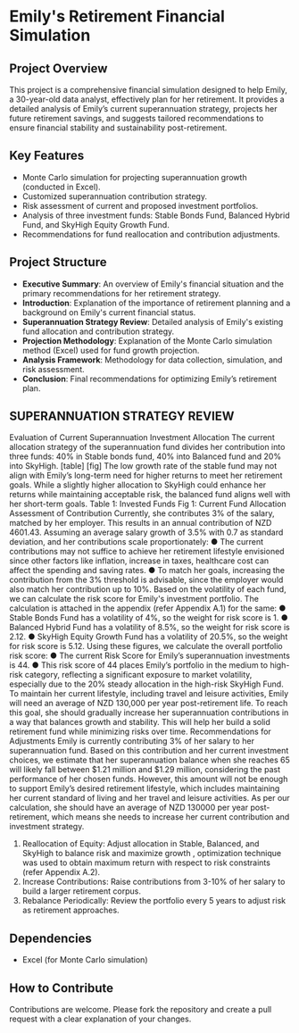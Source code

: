 # Emily's Retirement Financial Simulation

## Project Overview

This project is a comprehensive financial simulation designed to help Emily, a 30-year-old data analyst, effectively plan for her retirement. It provides a detailed analysis of Emily’s current superannuation strategy, projects her future retirement savings, and suggests tailored recommendations to ensure financial stability and sustainability post-retirement.

## Key Features

* Monte Carlo simulation for projecting superannuation growth (conducted in Excel).
* Customized superannuation contribution strategy.
* Risk assessment of current and proposed investment portfolios.
* Analysis of three investment funds: Stable Bonds Fund, Balanced Hybrid Fund, and SkyHigh Equity Growth Fund.
* Recommendations for fund reallocation and contribution adjustments.

## Project Structure

* **Executive Summary**: An overview of Emily's financial situation and the primary recommendations for her retirement strategy.
* **Introduction**: Explanation of the importance of retirement planning and a background on Emily's current financial status.
* **Superannuation Strategy Review**: Detailed analysis of Emily's existing fund allocation and contribution strategy.
* **Projection Methodology**: Explanation of the Monte Carlo simulation method (Excel) used for fund growth projection.
* **Analysis Framework**: Methodology for data collection, simulation, and risk assessment.
* **Conclusion**: Final recommendations for optimizing Emily’s retirement plan.

## SUPERANNUATION STRATEGY REVIEW
Evaluation of Current Superannuation Investment Allocation
The current allocation strategy of the superannuation fund divides her contribution into three funds: 40% in Stable bonds fund, 40% into Balanced fund and 20% into SkyHigh.
[table]
[fig]
The low growth rate of the stable fund may not align with Emily’s long-term need for higher returns to meet her retirement goals. While a slightly higher allocation to SkyHigh could enhance her returns while maintaining acceptable risk, the balanced fund aligns well with her short-term goals.
Table 1: Invested Funds
Fig 1: Current Fund Allocation
Assessment of Contribution
Currently, she contributes 3% of the salary, matched by her employer. This results in an annual contribution of NZD 4601.43. Assuming an average salary growth of 3.5% with 0.7 as standard deviation, and her contributions scale proportionately:
● The current contributions may not suffice to achieve her retirement lifestyle envisioned since other factors like inflation, increase in taxes, healthcare cost can affect the spending and saving rates.
● To match her goals, increasing the contribution from the 3% threshold is advisable, since the employer would also match her contribution up to 10%.
Based on the volatility of each fund, we can calculate the risk score for Emily's investment portfolio. The calculation is attached in the appendix (refer Appendix A.1) for the same:
● Stable Bonds Fund has a volatility of 4%, so the weight for risk score is 1.
● Balanced Hybrid Fund has a volatility of 8.5%, so the weight for risk score is 2.12.
● SkyHigh Equity Growth Fund has a volatility of 20.5%, so the weight for risk score is 5.12.
Using these figures, we calculate the overall portfolio risk score:
● The current Risk Score for Emily’s superannuation investments is 44.
● This risk score of 44 places Emily’s portfolio in the medium to high-risk category, reflecting a significant exposure to market volatility, especially due to the 20% steady allocation in the high-risk SkyHigh Fund.
To maintain her current lifestyle, including travel and leisure activities, Emily will need an average of NZD 130,000 per year post-retirement life. To reach this goal, she should gradually increase her superannuation contributions in a way that balances growth and stability. This will help her build a solid retirement fund while minimizing risks over time.
Recommendations for Adjustments
Emily is currently contributing 3% of her salary to her superannuation fund. Based on this contribution and her current investment choices, we estimate that her superannuation balance when she reaches 65 will likely fall between $1.21 million and $1.29 million, considering the past performance of her chosen funds.
However, this amount will not be enough to support Emily’s desired retirement lifestyle, which includes maintaining her current standard of living and her travel and leisure activities. As per our calculation, she should have an average of NZD 130000 per year post-retirement, which means she needs to increase her current contribution and investment strategy.
1. Reallocation of Equity: Adjust allocation in Stable, Balanced, and SkyHigh to balance risk and maximize growth , optimization technique was used to obtain maximum return with respect to risk constraints (refer Appendix A.2).
2. Increase Contributions: Raise contributions from 3-10% of her salary to build a larger retirement corpus.
3. Rebalance Periodically: Review the portfolio every 5 years to adjust risk as retirement approaches.
## Dependencies

* Excel (for Monte Carlo simulation)

## How to Contribute

Contributions are welcome. Please fork the repository and create a pull request with a clear explanation of your changes.


